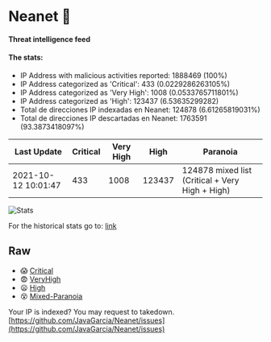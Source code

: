 # Neanet :hocho:
#### Threat intelligence feed
#### The stats:

- IP Address with malicious activities reported: 1888469 (100%)
- IP Address categorized as 'Critical':  433 (0.0229286263105%)
- IP Address categorized as 'Very High':  1008 (0.0533765711801%)
- IP Address categorized as 'High':  123437 (6.53635299282)
- Total de direcciones IP indexadas en Neanet:  124878 (6.61265819031%)
- Total de direcciones IP descartadas en Neanet:  1763591 (93.3873418097%)

| Last Update | Critical | Very High | High | Paranoia |
| --- | --- | --- | --- | --- |
| 2021-10-12 10:01:47 | 433 | 1008 | 123437 | 124878 mixed list (Critical + Very High + High)|

![Stats](https://docs.google.com/spreadsheets/d/e/2PACX-1vSnaNMIXVabIpDJjufMlzH7poXnshF3mgd8Is1g9ytUEzVsP5my4Trn8f-xkoLLQ38xpL3HtmUexLo6/pubchart?oid=501124687&format=image)

For the historical stats go to: [link](/stats.csv)
## Raw
- :scream: [Critical](https://raw.githubusercontent.com/JavaGarcia/Neanet/master/blacklists/neanet_critical.txt)
- :fearful: [VeryHigh](https://raw.githubusercontent.com/JavaGarcia/Neanet/master/blacklists/neanet_veryHigh.txtt)
- :frowning: [High](https://raw.githubusercontent.com/JavaGarcia/Neanet/master/blacklists/neanet_high.txt)
- :dizzy_face: [Mixed-Paranoia](https://raw.githubusercontent.com/JavaGarcia/Neanet/master/blacklists/neanet_all.txt)


Your IP is indexed? You may request to takedown. [https://github.com/JavaGarcia/Neanet/issues](https://github.com/JavaGarcia/Neanet/issues)





























































































































































































































































































































































































































































































































































































































































































































































































































































































































































































































































































































































































































































































































































































































































































































































































































































































































































































































































































































































































































































































































































































































































































































































































































































































































































































































































































































































































































































































































































































































































































































































































































































































































































































































































































































































































































































































































































































































































































































































































































































































































































































































































































































































































































































































































































































































































































































































































































































































































































































































































































































































































































































































































































































































































































































































































































































































































































































































































































































































































































































































































































































































































































































































































































































































































































































































































































































































































































































































































































































































































































































































































































































































































































































































































































































































































































































































































































































































































































































































































































































































































































































































































































































































































































































































































































































































































































































































































































































































































































































































































































































































































































































































































































































































































































































































































































